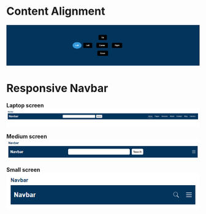 ﻿
# Content Alignment

<img src="./assets/content-alignemnt.png">

# Responsive Navbar

**Laptop screen**
<img src="./assets/full-width.png">

**Medium screen**
<img src="./assets/medium.png">

**Small screen** </br>
<img src="./assets/small-device.png">
